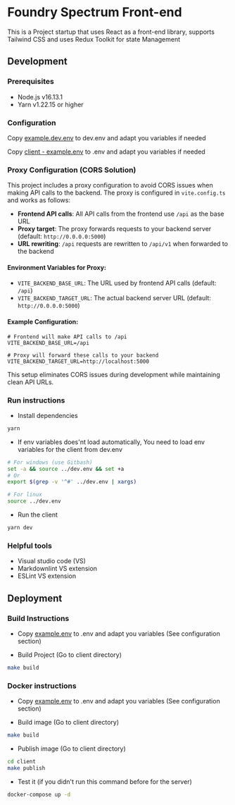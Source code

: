 # Foundry Spectrum Front-end

This is a Project startup that uses React as a front-end library, supports Tailwind CSS and uses Redux Toolkit for state Management

## Development

### Prerequisites

- Node.js v16.13.1
- Yarn v1.22.15 or higher

### Configuration

Copy [example.dev.env](example.dev.env) to dev.env and adapt you variables if needed

Copy [client - example.env](client/example.env) to .env and adapt you variables if needed

### Proxy Configuration (CORS Solution)

This project includes a proxy configuration to avoid CORS issues when making API calls to the backend. The proxy is configured in `vite.config.ts` and works as follows:

- **Frontend API calls**: All API calls from the frontend use `/api` as the base URL
- **Proxy target**: The proxy forwards requests to your backend server (default: `http://0.0.0.0:5000`)
- **URL rewriting**: `/api` requests are rewritten to `/api/v1` when forwarded to the backend

#### Environment Variables for Proxy:

- `VITE_BACKEND_BASE_URL`: The URL used by frontend API calls (default: `/api`)
- `VITE_BACKEND_TARGET_URL`: The actual backend server URL (default: `http://0.0.0.0:5000`)

#### Example Configuration:

```env
# Frontend will make API calls to /api
VITE_BACKEND_BASE_URL=/api

# Proxy will forward these calls to your backend
VITE_BACKEND_TARGET_URL=http://localhost:5000
```

This setup eliminates CORS issues during development while maintaining clean API URLs.

### Run instructions

- Install dependencies

```sh
yarn
```

- If env variables does'nt load automatically, You need to load env variables for the client from dev.env

```sh
# For windows (use Gitbash)
set -a && source ../dev.env && set +a
# Or
export $(grep -v '^#' ../dev.env | xargs)

# For linux
source ../dev.env

```

- Run the client

```sh
yarn dev
```

### Helpful tools

- Visual studio code (VS)
- Markdownlint VS extension
- ESLint VS extension

## Deployment

### Build Instructions

- Copy [example.env](example.env) to .env and adapt you variables (See configuration section)

- Build Project (Go to client directory)

```sh
make build
```

### Docker instructions

- Copy [example.env](example.env) to .env and adapt you variables (See configuration section)

- Build image (Go to client directory)

```sh
make build
```

- Publish image (Go to client directory)

```sh
cd client
make publish
```

- Test it (if you didn't run this command before for the server)

```sh
docker-compose up -d
```
